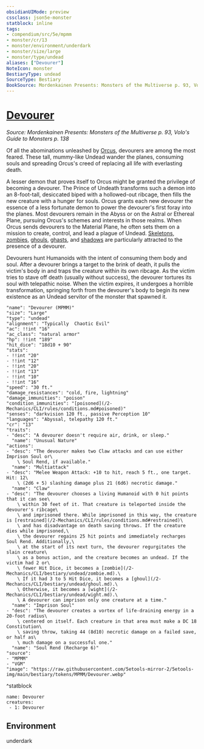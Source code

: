 ```yaml
---
obsidianUIMode: preview
cssclass: json5e-monster
statblock: inline
tags:
- compendium/src/5e/mpmm
- monster/cr/13
- monster/environment/underdark
- monster/size/large
- monster/type/undead
aliases: ["Devourer"]
NoteIcon: monster
BestiaryType: undead
SourceType: Bestiary
BookSource: Mordenkainen Presents: Monsters of the Multiverse p. 93, Volo's Guide to Monsters p. 138
---
```

# [Devourer](2-Mechanics\CLI\bestiary\undead/devourer-mpmm.md)
*Source: Mordenkainen Presents: Monsters of the Multiverse p. 93, Volo's Guide to Monsters p. 138*  

Of all the abominations unleashed by [Orcus](/2-Mechanics/CLI/bestiary/npc/orcus-mpmm.md), devourers are among the most feared. These tall, mummy-like Undead wander the planes, consuming souls and spreading Orcus's creed of replacing all life with everlasting death.

A lesser demon that proves itself to Orcus might be granted the privilege of becoming a devourer. The Prince of Undeath transforms such a demon into an 8-foot-tall, desiccated biped with a hollowed-out ribcage, then fills the new creature with a hunger for souls. Orcus grants each new devourer the essence of a less fortunate demon to power the devourer's first foray into the planes. Most devourers remain in the Abyss or on the Astral or Ethereal Plane, pursuing Orcus's schemes and interests in those realms. When Orcus sends devourers to the Material Plane, he often sets them on a mission to create, control, and lead a plague of Undead. [Skeletons](/2-Mechanics/CLI/bestiary/undead/skeleton.md), [zombies](/2-Mechanics/CLI/bestiary/undead/zombie.md), [ghouls](/2-Mechanics/CLI/bestiary/undead/ghoul.md), [ghasts](/2-Mechanics/CLI/bestiary/undead/ghast.md), and [shadows](/2-Mechanics/CLI/bestiary/undead/shadow.md) are particularly attracted to the presence of a devourer.

Devourers hunt Humanoids with the intent of consuming them body and soul. After a devourer brings a target to the brink of death, it pulls the victim's body in and traps the creature within its own ribcage. As the victim tries to stave off death (usually without success), the devourer tortures its soul with telepathic noise. When the victim expires, it undergoes a horrible transformation, springing forth from the devourer's body to begin its new existence as an Undead servitor of the monster that spawned it.

```statblock
"name": "Devourer (MPMM)"
"size": "Large"
"type": "undead"
"alignment": "Typically  Chaotic Evil"
"ac": !!int "16"
"ac_class": "natural armor"
"hp": !!int "189"
"hit_dice": "18d10 + 90"
"stats":
- !!int "20"
- !!int "12"
- !!int "20"
- !!int "13"
- !!int "10"
- !!int "16"
"speed": "30 ft."
"damage_resistances": "cold, fire, lightning"
"damage_immunities": "poison"
"condition_immunities": "[poisoned](/2-Mechanics/CLI/rules/conditions.md#poisoned)"
"senses": "darkvision 120 ft., passive Perception 10"
"languages": "Abyssal, telepathy 120 ft."
"cr": "13"
"traits":
- "desc": "A devourer doesn't require air, drink, or sleep."
  "name": "Unusual Nature"
"actions":
- "desc": "The devourer makes two Claw attacks and can use either Imprison Soul or\
    \ Soul Rend, if available."
  "name": "Multiattack"
- "desc": "Melee Weapon Attack: +10 to hit, reach 5 ft., one target. Hit: 12\
    \ (2d6 + 5) slashing damage plus 21 (6d6) necrotic damage."
  "name": "Claw"
- "desc": "The devourer chooses a living Humanoid with 0 hit points that it can see\
    \ within 30 feet of it. That creature is teleported inside the devourer's ribcage\
    \ and imprisoned there. While imprisoned in this way, the creature is [restrained](/2-Mechanics/CLI/rules/conditions.md#restrained)\
    \ and has disadvantage on death saving throws. If the creature dies while imprisoned,\
    \ the devourer regains 25 hit points and immediately recharges Soul Rend. Additionally,\
    \ at the start of its next turn, the devourer regurgitates the slain creature\
    \ as a bonus action, and the creature becomes an undead. If the victim had 2 or\
    \ fewer Hit Dice, it becomes a [zombie](/2-Mechanics/CLI/bestiary/undead/zombie.md).\
    \ If it had 3 to 5 Hit Dice, it becomes a [ghoul](/2-Mechanics/CLI/bestiary/undead/ghoul.md).\
    \ Otherwise, it becomes a [wight](/2-Mechanics/CLI/bestiary/undead/wight.md).\
    \ A devourer can imprison only one creature at a time."
  "name": "Imprison Soul"
- "desc": "The devourer creates a vortex of life-draining energy in a 20-foot radius\
    \ centered on itself. Each creature in that area must make a DC 18 Constitution\
    \ saving throw, taking 44 (8d10) necrotic damage on a failed save, or half as\
    \ much damage on a successful one."
  "name": "Soul Rend (Recharge 6)"
"source":
- "MPMM"
- "VGM"
"image": "https://raw.githubusercontent.com/5etools-mirror-2/5etools-img/main/bestiary/tokens/MPMM/Devourer.webp"
```
^statblock

```encounter-table
name: Devourer
creatures:
 - 1: Devourer
```

## Environment

underdark